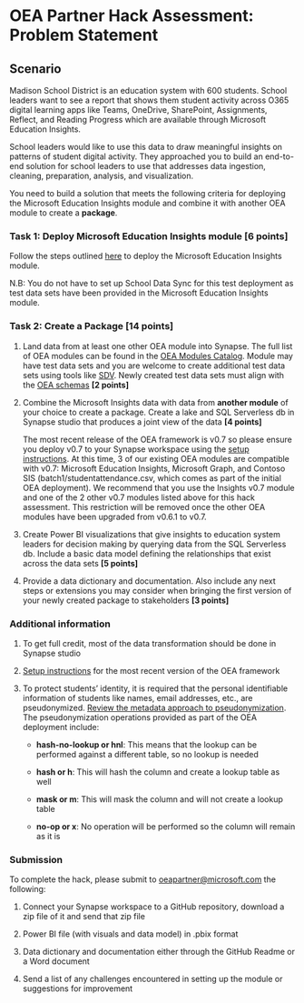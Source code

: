 # **OEA Partner Hack Assessment: Problem Statement** 

## Scenario
Madison School District is an education system with 600 students. School leaders want to see a report that shows them student activity across O365 digital learning apps like Teams, OneDrive, SharePoint, Assignments, Reflect, and Reading Progress which are available through Microsoft Education Insights. 

School leaders would like to use this data to draw meaningful insights on patterns of student digital activity. They approached you to build an end-to-end solution for school leaders to use that addresses data ingestion, cleaning, preparation, analysis, and visualization.   

You need to build a solution that meets the following criteria for deploying the Microsoft Education Insights module and combine it with another OEA module to create a **package**. 

 

### Task 1: Deploy Microsoft Education Insights module [6 points] 

Follow the steps outlined [here](https://github.com/microsoft/OpenEduAnalytics/tree/main/modules/module_catalog/Microsoft_Education_Insights) to deploy the Microsoft Education Insights module. 

N.B: You do not have to set up School Data Sync for this test deployment as test data sets have been provided in the Microsoft Education Insights module. 

 

### Task 2: Create a Package [14 points] 

1. Land data from at least one other OEA module into Synapse. The full list of OEA modules can be found in the [OEA Modules Catalog](https://github.com/microsoft/OpenEduAnalytics/tree/main/modules/module_catalog). Module may have test data sets and you are welcome to create additional test data sets using tools like [SDV](https://sdv.dev/SDV/index.html). Newly created test data sets must align with the [OEA schemas](https://github.com/microsoft/OpenEduAnalytics/tree/main/schemas) **[2 points]** 

2. Combine the Microsoft Insights data with data from **another module** of your choice to create a package. Create a lake and SQL Serverless db in Synapse studio that produces a joint view of the data **[4 points]** 

    The most recent release of the OEA framework is v0.7 so please ensure you deploy v0.7 to your Synapse workspace using the [setup instructions](https://github.com/microsoft/OpenEduAnalytics#setup). At this time, 3 of our existing OEA modules are compatible with v0.7: Microsoft Education Insights, Microsoft Graph, and Contoso SIS (batch1/studentattendance.csv, which comes as part of the initial OEA deployment). We recommend that you use the Insights v0.7 module and one of the 2 other v0.7 modules listed above for this hack assessment. This restriction will be removed once the other OEA modules have been upgraded from v0.6.1 to v0.7. 

3. Create Power BI visualizations that give insights to education system leaders for decision making by querying data from the SQL Serverless db. Include a basic data model defining the relationships that exist across the data sets **[5 points]** 

4. Provide a data dictionary and documentation. Also include any next steps or extensions you may consider when bringing the first version of your newly created package to stakeholders **[3 points]** 

 

### Additional information

1. To get full credit, most of the data transformation should be done in Synapse studio  

2. [Setup instructions](https://github.com/microsoft/OpenEduAnalytics/tree/main/framework) for the most recent version of the OEA framework  

3. To protect students’ identity, it is required that the personal identifiable information of students like names, email addresses, etc., are pseudonymized. [Review the metadata approach to pseudonymization](https://github.com/microsoft/OpenEduAnalytics/blob/main/modules/module_catalog/Microsoft_Education_Insights/test_data/metadata.csv). The pseudonymization operations provided as part of the OEA deployment include: 

    - **hash-no-lookup or hnl**: This means that the lookup can be performed against a different table, so no lookup is needed 

    - **hash or h**: This will hash the column and create a lookup table as well 

    - **mask or m**: This will mask the column and will not create a lookup table 

    - **no-op or x**: No operation will be performed so the column will remain as it is 

 
### Submission 

To complete the hack, please submit to oeapartner@microsoft.com the following: 

1. Connect your Synapse workspace to a GitHub repository, download a zip file of it and send that zip file 

2. Power BI file (with visuals and data model) in .pbix format  

3. Data dictionary and documentation either through the GitHub Readme or a Word document 

4. Send a list of any challenges encountered in setting up the module or suggestions for improvement  
